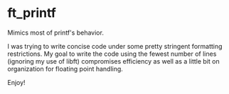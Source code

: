 # ft_printf

Mimics most of printf's behavior.

I was trying to write concise code under some pretty stringent formatting restrictions.
My goal to write the code using the fewest number of lines (ignoring my use of libft)
compromises efficiency as well as a little bit on organization for floating point handling.

Enjoy!
